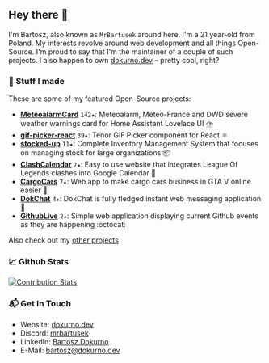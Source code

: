 ## Hey there 👋

I'm Bartosz, also known as `MrBartusek` around here. I'm a 21 year-old
from Poland. My interests revolve around web development and all things Open-Source.
I'm proud to say that I'm the maintainer of a couple of such projects.
I also happen to own [dokurno.dev](https://dokurno.dev/?utm_source=github&utm_medium=social&utm_campaign=github_profile_readme) – pretty cool, right?

### 🚀 Stuff I made

These are some of my featured Open-Source projects:

- **[MeteoalarmCard](https:&#x2F;&#x2F;github.com&#x2F;MrBartusek&#x2F;MeteoalarmCard)** `142★`: Meteoalarm, Météo-France and DWD severe weather warnings card for Home Assistant Lovelace UI ⛈️
- **[gif-picker-react](https:&#x2F;&#x2F;github.com&#x2F;MrBartusek&#x2F;gif-picker-react)** `39★`: Tenor GIF Picker component for React ⚛️
- **[stocked-up](https:&#x2F;&#x2F;github.com&#x2F;MrBartusek&#x2F;stocked-up)** `11★`: Complete Inventory Management System that focuses on managing stock for large organizations 📦
- **[ClashCalendar](https:&#x2F;&#x2F;github.com&#x2F;MrBartusek&#x2F;ClashCalendar)** `7★`: Easy to use website that integrates League Of Legends clashes into Google Calendar 📅
- **[CargoCars](https:&#x2F;&#x2F;github.com&#x2F;MrBartusek&#x2F;CargoCars)** `7★`: Web app to make cargo cars business in GTA V online easier 🚗
- **[DokChat](https:&#x2F;&#x2F;github.com&#x2F;MrBartusek&#x2F;DokChat)** `4★`: DokChat is fully fledged instant web messaging application 💬
- **[GithubLive](https:&#x2F;&#x2F;github.com&#x2F;MrBartusek&#x2F;GithubLive)** `2★`: Simple web application displaying current Github events as they are happening :octocat: 

Also check out my [other projects](https://github.com/MrBartusek?tab=repositories&q=&type=source&language=&sort=stargazers)

### 📈 Github Stats

[![Contribution Stats](https://github-contribution-stats.vercel.app/api/?username=MrBartusek)](https://github.com/LordDashMe/github-contribution-stats/)

### 📬 Get In Touch

- Website: [dokurno.dev](https://dokurno.dev/?utm_source=github&utm_medium=social&utm_campaign=github_profile_readme)
- Discord: [mrbartusek](https://discordapp.com/users/212988300137463809)
- LinkedIn: [Bartosz Dokurno](https://www.linkedin.com/in/bartosz-dokurno/)
- E-Mail: [bartosz@dokurno.dev](mailto:bartosz@dokurno.dev)
